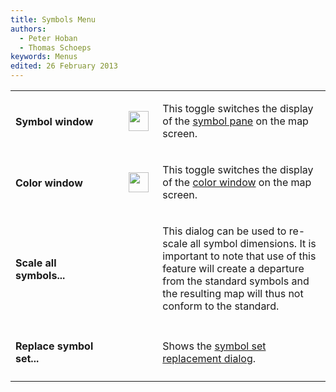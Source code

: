 ```yaml
---
title: Symbols Menu
authors:
  - Peter Hoban
  - Thomas Schoeps
keywords: Menus
edited: 26 February 2013
---
```


<table><tr><td width="160"><h4>Symbol window</h4></td><td width="10"><h4> </h4></td><td width="40"><img class=small src="../../images/window-new.png" width="32" height="32" border="0" alt="" /></td><td width="300">
<p>This toggle switches the display of the <a href="symbol_dock_widget.md">symbol pane</a> on the map screen.</p>
</td></tr>

<tr><td><h4>Color window</h4></td><td><h4> </h4></td><td><img class=small src="../../images/window-new.png" width="32" height="32" border="0" alt="" /></td><td>
<p>This toggle switches the display of the <a href="color_dock_widget.md">color window</a> on the map screen.</p>
</td></tr>

<tr><td><h4>Scale all symbols...</h4></td><td><h4> </h4></td><td></td><td>
<p>This dialog can be used to re-scale all symbol dimensions. It is important to note that use of this feature will create a departure from the standard symbols and the resulting map will thus not conform to the standard.</p>
</td></tr>

<tr><td><h4>Replace symbol set...</h4></td><td><h4> </h4></td><td></td><td>
<p>Shows the <a href="symbol_replace_dialog.md">symbol set replacement dialog</a>.</p>
</td></tr>

</table>

